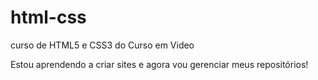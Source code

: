 # html-css
 curso de HTML5 e CSS3 do Curso em Video

Estou aprendendo a criar sites e agora vou gerenciar meus repositórios!